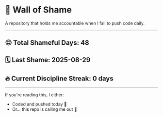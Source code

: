 # 🧱 Wall of Shame

A repository that holds me accountable when I fail to push code daily.

---

## 😔 Total Shameful Days: **48**
## 🗓️ Last Shame: **2025-08-29**
## 🔥 Current Discipline Streak: **0 days**

---

If you're reading this, I either:
- Coded and pushed today 💪
- Or... this repo is calling me out 😤
